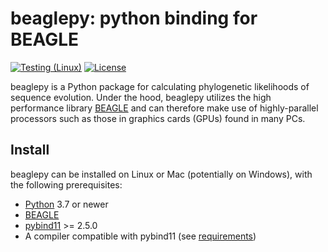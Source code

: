 # beaglepy: python binding for BEAGLE

[![Testing (Linux)](https://github.com/4ment/beaglepy/actions/workflows/test_linux.yml/badge.svg)](https://github.com/4ment/beaglepy/actions/workflows/test_linux.yml)
[![License](https://img.shields.io/github/license/4ment/beaglepy)](LICENCE)

beaglepy is a Python package for calculating phylogenetic likelihoods of sequence evolution.
Under the hood, beaglepy utilizes the high performance library [BEAGLE](https://github.com/beagle-dev/beagle-lib) and can therefore make use of highly-parallel processors such as those in graphics cards (GPUs) found in many PCs.

## Install

beaglepy can be installed on Linux or Mac (potentially on Windows), with the following prerequisites:

* [Python](https://www.python.org) 3.7 or newer
* [BEAGLE](https://github.com/beagle-dev/beagle-lib)
* [pybind11](https://github.com/pybind/pybind11) >= 2.5.0
* A compiler compatible with pybind11 (see [requirements](https://github.com/pybind/pybind11))
